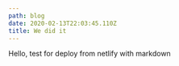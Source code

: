 ```yaml
---
path: blog
date: 2020-02-13T22:03:45.110Z
title: We did it
---
```

Hello, test for deploy from netlify with markdown
